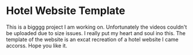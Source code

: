 # Hotel Website Template

This is a bigggg project I am working on. Unfortunately the videos couldn't be uploaded due to size issues. 
I really put my heart and soul ino this. The template of the website is an excat recreation of a hotel website 
I came accorss. Hope you like it.
